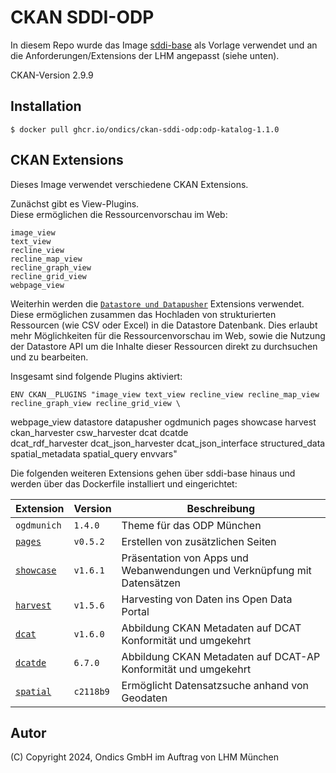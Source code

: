 CKAN SDDI-ODP
=========

In diesem Repo wurde das Image [sddi-base](https://github.com/it-at-m/ckan-docker/pkgs/container/ckan-sddi-base) als Vorlage verwendet und an die Anforderungen/Extensions der LHM angepasst (siehe unten).  

CKAN-Version 2.9.9

## Installation 
 
    $ docker pull ghcr.io/ondics/ckan-sddi-odp:odp-katalog-1.1.0

## CKAN Extensions

Dieses Image verwendet verschiedene CKAN Extensions.  

Zunächst gibt es View-Plugins.  
Diese ermöglichen die Ressourcenvorschau im Web:  
    
    image_view  
    text_view  
    recline_view  
    recline_map_view  
    recline_graph_view  
    recline_grid_view  
    webpage_view  

Weiterhin werden die [`Datastore und Datapusher`](https://docs.ckan.org/en/2.9/maintaining/datastore.html) Extensions verwendet.  
Diese ermöglichen zusammen das Hochladen von strukturierten Ressourcen (wie CSV oder Excel) in die Datastore Datenbank. Dies erlaubt mehr Möglichkeiten für die Ressourcenvorschau im Web, sowie die Nutzung der Datastore API um die Inhalte dieser Ressourcen direkt zu durchsuchen und zu bearbeiten.  

Insgesamt sind folgende Plugins aktiviert:  

    ENV CKAN__PLUGINS "image_view text_view recline_view recline_map_view recline_graph_view recline_grid_view \
  webpage_view datastore datapusher ogdmunich pages showcase harvest ckan_harvester csw_harvester dcat dcatde \
  dcat_rdf_harvester dcat_json_harvester dcat_json_interface structured_data \
  spatial_metadata spatial_query envvars"

Die folgenden weiteren Extensions gehen über sddi-base hinaus und werden über das Dockerfile installiert und eingerichtet:  

| Extension | Version | Beschreibung |
|---|---|---|
|`ogdmunich` | `1.4.0` | Theme für das ODP München |
| [`pages`](https://github.com/ckan/ckanext-pages) | `v0.5.2` | Erstellen von zusätzlichen Seiten |
| [`showcase`](https://github.com/ckan/ckanext-showcase) |  `v1.6.1` | Präsentation von Apps und Webanwendungen und Verknüpfung mit Datensätzen |
| [`harvest`](https://github.com/ckan/ckanext-harvest) | `v1.5.6` | Harvesting von Daten ins Open Data Portal |
| [`dcat`](https://github.com/ckan/ckanext-dcat) | `v1.6.0` | Abbildung CKAN Metadaten auf DCAT Konformität und umgekehrt |
| [`dcatde`](https://github.com/GovDataOfficial/ckanext-dcatde) | `6.7.0` | Abbildung CKAN Metadaten auf DCAT-AP Konformität und umgekehrt |
| [`spatial`](https://github.com/MarijaKnezevic/ckanext-spatial) | `c2118b9` | Ermöglicht Datensatzsuche anhand von Geodaten |

## Autor

(C) Copyright 2024, Ondics GmbH im Auftrag von LHM München